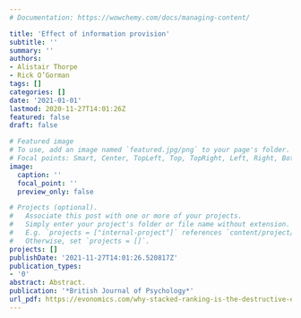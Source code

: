 ```yaml
---
# Documentation: https://wowchemy.com/docs/managing-content/

title: 'Effect of information provision'
subtitle: ''
summary: ''
authors:
- Alistair Thorpe
- Rick O’Gorman
tags: []
categories: []
date: '2021-01-01'
lastmod: 2020-11-27T14:01:26Z
featured: false
draft: false

# Featured image
# To use, add an image named `featured.jpg/png` to your page's folder.
# Focal points: Smart, Center, TopLeft, Top, TopRight, Left, Right, BottomLeft, Bottom, BottomRight.
image:
  caption: ''
  focal_point: ''
  preview_only: false

# Projects (optional).
#   Associate this post with one or more of your projects.
#   Simply enter your project's folder or file name without extension.
#   E.g. `projects = ["internal-project"]` references `content/project/deep-learning/index.md`.
#   Otherwise, set `projects = []`.
projects: []
publishDate: '2021-11-27T14:01:26.520817Z'
publication_types:
- '0'
abstract: Abstract.
publication: '*British Journal of Psychology*'
url_pdf: https://evonomics.com/why-stacked-ranking-is-the-destructive-employer-practice/
---
```

